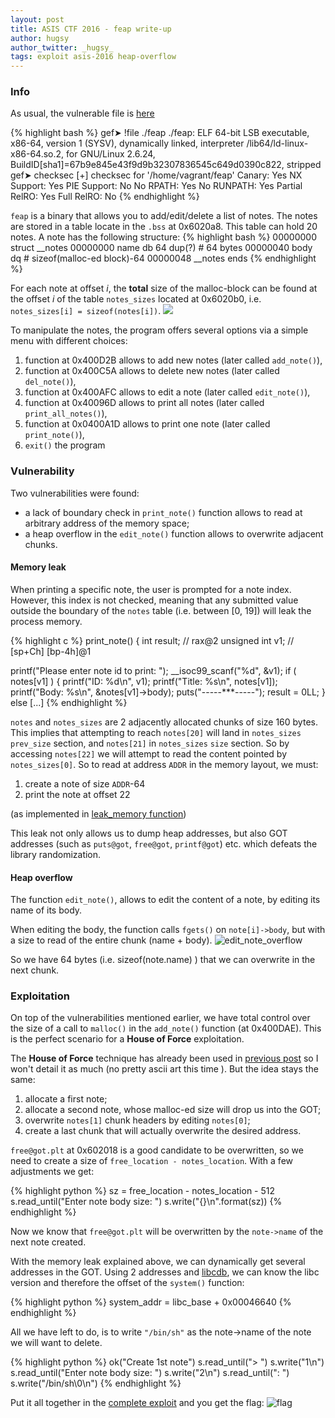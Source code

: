 ```yaml
---
layout: post
title: ASIS CTF 2016 - feap write-up
author: hugsy
author_twitter: _hugsy_
tags: exploit asis-2016 heap-overflow
---
```



### Info ###

As usual, the vulnerable file is [here](http://s000.tinyupload.com/?file_id=06785584214534415191)

{% highlight bash %}
gef➤  !file ./feap
./feap: ELF 64-bit LSB executable, x86-64, version 1 (SYSV), dynamically linked, interpreter /lib64/ld-linux-x86-64.so.2, for GNU/Linux 2.6.24, BuildID[sha1]=67b9e845e43f9d9b32307836545c649d0390c822, stripped
gef➤  checksec
[+] checksec for '/home/vagrant/feap'
Canary:                                           Yes
NX Support:                                       Yes
PIE Support:                                      No
No RPATH:                                         Yes
No RUNPATH:                                       Yes
Partial RelRO:                                    Yes
Full RelRO:                                       No
{% endhighlight %}

`feap` is a binary that allows you to add/edit/delete a list of notes. The
notes are stored in a table locate in the `.bss` at 0x6020a8. This table can
hold 20 notes. A note has the following structure:
{% highlight bash %}
00000000 struct __notes
00000000 name            db 64 dup(?)     # 64 bytes
00000040 body            dq               # sizeof(malloc-ed block)-64
00000048 __notes         ends
{% endhighlight %}

For each note at offset *i*, the **total** size of the malloc-block can be found
at the offset *i* of the table `notes_sizes` located at 0x6020b0,
i.e. `notes_sizes[i] = sizeof(notes[i])`.
![](https://i.imgur.com/AhFMZH6.png)

<!--more-->

To manipulate the notes, the program offers several options via a simple menu with
different choices:

1. function at 0x400D2B allows to add new notes (later called `add_note()`),
1. function at 0x400C5A allows to delete new notes (later called `del_note()`),
1. function at 0x400AFC allows to edit a note (later called `edit_note()`),
1. function at 0x40096D allows to print all notes (later called `print_all_notes()`),
1. function at 0x0400A1D allows to print one note (later called `print_note()`),
1. `exit()` the program

### Vulnerability

Two vulnerabilities were found:

- a lack of boundary check in `print_note()` function allows to read at
  arbitrary address of the memory space;
- a heap overflow in the `edit_note()` function allows to overwrite adjacent
  chunks.


#### Memory leak

When printing a specific note, the user is prompted for a note index. However,
this index is not checked, meaning that any submitted value outside the boundary
of the `notes` table (i.e. between [0, 19]) will leak the process memory.

{% highlight c %}
print_note()
{
  int result; // rax@2
  unsigned int v1; // [sp+Ch] [bp-4h]@1

  printf("Please enter note id to print: ");
  __isoc99_scanf("%d", &v1);
  if ( notes[v1] ) {
     printf("ID: %d\n", v1);
     printf("Title: %s\n", notes[v1]);
     printf("Body: %s\n", &notes[v1]->body);
     puts("-----***-----");
     result = 0LL;
  } else
[...]
{% endhighlight %}

`notes` and `notes_sizes` are 2 adjacently allocated chunks of size 160
bytes. This implies that attempting to reach `notes[20]` will land in
`notes_sizes` `prev_size` section, and `notes[21]` in `notes_sizes` `size`
section. So by accessing `notes[22]` we will attempt to read the content pointed
by `notes_sizes[0]`.
So to read at address `ADDR` in the memory layout, we must:

1. create a note of size `ADDR`-64
1. print the note at offset 22

(as implemented in
[leak_memory function](https://gist.github.com/hugsy/de228ac01bae2125481cae00790a3a88#file-gef-exploit-py-L77))

This leak not only allows us to dump heap addresses, but also GOT addresses
(such as `puts@got`, `free@got`, `printf@got`) etc. which defeats the library
randomization.


#### Heap overflow

The function `edit_note()`, allows to edit the
content of a note, by editing its name of its body.

When editing the body, the function calls `fgets()` on `note[i]->body`, but with
a size to read of the entire chunk (name + body).
![edit_note_overflow](https://i.imgur.com/3ywKzd7.png)

So we have 64 bytes (i.e. sizeof(note.name) ) that we can overwrite in the next chunk.


### Exploitation

On top of the vulnerabilities mentioned earlier, we have total control over the
size of a call to `malloc()` in the
`add_note()` function (at 0x400DAE). This is the perfect scenario for a **House
of Force** exploitation.

The **House of Force** technique has already been used in
[previous post](https://blahcat.github.io/2016/03/21/bctf-16-ruin.html) so I
won't detail it as much (no pretty ascii art this time ). But the idea stays the
same:

1. allocate a first note;
1. allocate a second note, whose malloc-ed size will drop us into the GOT;
1. overwrite `notes[1]` chunk headers by editing `notes[0]`;
1. create a last chunk that will actually overwrite the desired address.

`free@got.plt` at 0x602018 is a good candidate to be overwritten, so we need to
create a size of `free_location - notes_location`. With a few adjustments we
get:

{% highlight python %}
    sz = free_location - notes_location - 512
    s.read_until("Enter note body size: ")
    s.write("{}\n".format(sz))
{% endhighlight %}

Now we know that `free@got.plt` will be overwritten by the `note->name` of the
next note created.

With the memory leak explained above, we can dynamically get several addresses
in the GOT. Using 2 addresses and
[libcdb](http://libcdb.com/libc/79/symbols?name=__libc_system), we can know the
libc version and therefore the offset of the `system()` function:

{% highlight python %}
    system_addr = libc_base + 0x00046640
{% endhighlight %}

All we have left to do, is to write `"/bin/sh"` as the note->name of the note we
will want to delete.

{% highlight python %}
  ok("Create 1st note")
  s.read_until("> ")
  s.write("1\n")
  s.read_until("Enter note body size: ")
  s.write("2\n")
  s.read_until(": ")
  s.write("/bin/sh\0\n")
{% endhighlight %}

Put it all together in the
[complete exploit](https://gist.github.com/hugsy/de228ac01bae2125481cae00790a3a88)
and you get the flag:
![flag](https://i.imgur.com/t2wYPsl.png)
